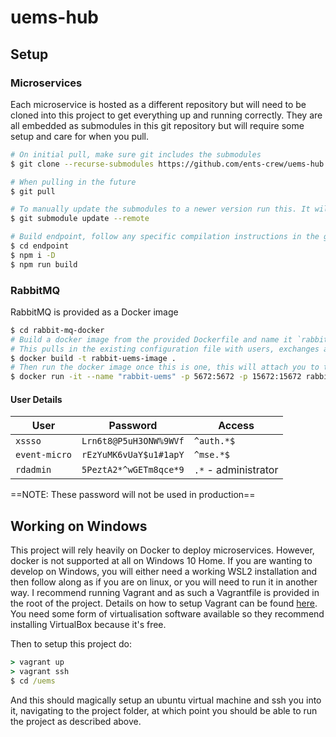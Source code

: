 # uems-hub

## Setup

### Microservices

Each microservice is hosted as a different repository but will need to be cloned into this project to get everything up and running correctly. They are all embedded as submodules in this git repository but will require some setup and care for when you pull. 

```bash
# On initial pull, make sure git includes the submodules
$ git clone --recurse-submodules https://github.com/ents-crew/uems-hub.git

# When pulling in the future
$ git pull

# To manually update the submodules to a newer version run this. It will download the new versions and pin the repository at that version
$ git submodule update --remote

# Build endpoint, follow any specific compilation instructions in the git repository if relevant
$ cd endpoint
$ npm i -D
$ npm run build
```

### RabbitMQ

RabbitMQ is provided as a Docker image

```bash
$ cd rabbit-mq-docker
# Build a docker image from the provided Dockerfile and name it `rabbit-uems-image`
# This pulls in the existing configuration file with users, exchanges and queues already setup
$ docker build -t rabbit-uems-image .
# Then run the docker image once this is one, this will attach you to the process (-it) and forwards the ports as shown. You can then access the admin interface on http://localhost:15672
$ docker run -it --name "rabbit-uems" -p 5672:5672 -p 15672:15672 rabbit-uems-image
```

#### User Details

| User          | Password               | Access               |
| ------------- | ---------------------- | -------------------- |
| `xssso`       | `Lrn6t8@P5uH3ONW%9WVf` | `^auth.*$`           |
| `event-micro` | `rEzYuMK6vUaY$u1#1apY` | `^mse.*$`            |
| `rdadmin`     | `5PeztA2*^wGETm8qce*9` | `.*` - administrator |

==NOTE: These password will not be used in production==

## Working on Windows

This project will rely heavily on Docker to deploy microservices. However, docker is not supported at all on Windows 10 Home. If you are wanting to develop on Windows, you will either need a working WSL2 installation and then follow along as if you are on linux, or you will need to run it in another way. I recommend running Vagrant and as such a Vagrantfile is provided in the root of the project. Details on how to setup Vagrant can be found [here](https://www.vagrantup.com/docs/installation). You need some form of virtualisation software available so they recommend installing VirtualBox because it's free.

Then to setup this project do:

```cmd
> vagrant up
> vagrant ssh
$ cd /uems
```

And this should magically setup an ubuntu virtual machine and ssh you into it, navigating to the project folder, at which point you should be able to run the project as described above.
